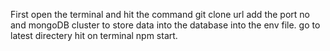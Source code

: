 First open the terminal and hit the command git clone url
add the port no and mongoDB cluster to store data into the database into the env file.
go to latest directery
hit on terminal npm start.
